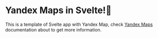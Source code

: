 # Yandex Maps in Svelte!:milky_way:
This is a template of Svelte app with Yandex Map, check [Yandex Maps](https://tech.yandex.ru/maps/jsapi/doc/2.1/quick-start/index-docpage/) documentation about to get more information.
